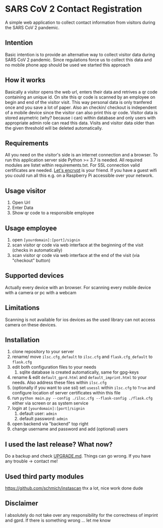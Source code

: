 # SARS CoV 2 Contact Registration
A simple web application to collect contact information from visitors during the SARS CoV 2 pandemic.

## Intention
Basic intention is to provide an alternative way to collect visitor data during SARS CoV 2 pandemic. Since regulations force us to collect this data and no mobile phone app should be used we started this approach

## How it works
Basically a visitor opens the web url, enters their data and retrives a qr code containing an unique id. On site this qr code is scanned by an employee on begin and end of the visitor visit. This way personal data is only tranfered once and you save a lot of paper. Also an checkin/ checkout is independent of a mobile device since the visitor can also print this qr code.
Visitor data is stored asymetric (why? because i can) within database and only users with appropriate admin role can read this data. Visits and visitor data older than the given threshold will be deleted automatically.

## Requirements
All you need on the visitor's side is an internet connection and a browser.
To run this application server side Python >= 3.7 is needed. All required modules are listet within requirements.txt. For SSL connection valid certificates are needed. <a href="https://letsencrypt.org/">Let's encrypt</a> is your friend. If you have a guest wifi you could run all this e.g. on a Raspberry Pi accessible over your network.

## Usage visitor
1. Open Url
1. Enter Data
1. Show qr code to a responsible employee

## Usage employee
1. open `[yourdomain]:[port]/signin`
1. scan visitor qr code via web interface at the beginning of the visit (checks in automatically)
1. scan visitor qr code via web interface at the end of the visit (via "checkout" button)

## Supported devices
Actually every device with an browser. For scanning every mobile device with a camera or pc with a webcam

## Limitations
Scanning is not available for ios devices as the used library can not access camera on these devices.

## Installation
1. clone repository to your server
1. rename/ move `ilsc.cfg_default` to `ilsc.cfg` and `flask.cfg_default` to `flask.cfg`
1. edit both configuration files to your needs
   1. sqlite database is created automatically, same for gpg-keys
1. rename & edit `default_gprd.html` and `default_imprint.html` to your needs. Also address these files within `ilsc.cfg`
1. (optionally if you want to use ssl) set `usessl` within `ilsc.cfg` to `True` and configure location of server certificates within this file
1. run `python main.py --config ./ilsc.cfg --flask-config ./flask.cfg` either via screen or as system service
1. login at `[yourdomain]:[port]/signin`
   1. default user: `admin`
   1. default password: `admin`
1. open backend via "backend" top right
1. change username and password and add (optional) users

## I used the last release? What now?

Do a backup and check [UPGRADE.md](UPGRADE.md). Things can go wrong. If you have any trouble -> contact me!

## Used third party modules  
https://github.com/schmich/instascan thx a lot, nice work done dude

## Disclaimer
I absolutely do not take over any responsibility for the correctness of imprint and gprd. If there is something wrong ... let me know
